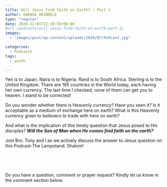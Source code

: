 ```yaml
---
title: Will Jesus Find Faith on Earth? – Part 1
author: GBENGA AKINDELE
type: "regular"
date: 2020-12-01T22:19:55+00:00
#url /podcasts/will-jesus-find-faith-on-earth-part-1/
images: 
  - "images/post/wp-content/uploads/2020/07/Podcast.jpg"

categories:
  - Podcasts
tags:
  - youth

---
```

Yen is to Japan. Naira is to Nigeria. Rand is to South Africa. Sterling is to the United Kingdom. There are 195 countries in the World today, each having her own currency. The last time I checked, none of them can get you to heaven. I stand to be corrected!

Do you wonder whether there is Heavenly currency? Have you seen it? Is it acceptable as a medium of exchange here on earth? What is this Heavenly currency given to believers to trade with here on earth?

And what is the implication of this timely question that Jesus posed to His disciples? **_Will the Son of Man when He comes find faith on the earth?_**

Join Bro. Tony and I as we actively discuss the answer to Jesus question on this Podcast-The Lampstand. Shalom!

&nbsp;



&nbsp;

Do you have a question, comment or prayer request? Kindly let us know in the comment section below.